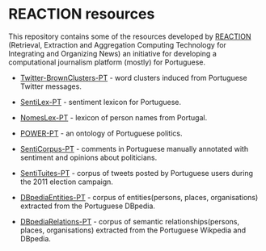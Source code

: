 # REACTION resources

This repository contains some of the resources developed by [REACTION](http://arquivo.pt/wayback/20151118124735/http://dmir.inesc-id.pt/project/Reaction) (Retrieval, Extraction and Aggregation Computing Technology for Integrating and Organizing News) an initiative for developing a computational journalism platform (mostly) for Portuguese.

* [Twitter-BrownClusters-PT](Twitter-BrownClusters-PT.txt.zip) - word clusters induced from Portuguese Twitter messages.

* [SentiLex-PT](SentiLex-PT02.zip) - sentiment lexicon for Portuguese.

* [NomesLex-PT](NomesLex-PT.zip) - lexicon of person names from Portugal.

* [POWER-PT](PowerBaseline.zip) - an ontology of Portuguese politics.

* [SentiCorpus-PT](SentiCorpus-PT_01.txt) - comments in Portuguese manually annotated with sentiment and opinions about politicians.

* [SentiTuites-PT](SentiTuites-PT01.zip) - corpus of tweets posted by Portuguese users during the 2011 election campaign.

* [DBpediaEntities-PT](DBpediaEntities-PT-0.1.zip) - corpus of entities(persons, places, organisations) extracted from the Portuguese DBpedia.

* [DBpediaRelations-PT](DBpediaRelations-PT-0.2.txt.bz2) - corpus of semantic relationships(persons, places, organisations) extracted from the Portuguese Wikpedia and DBpedia.
